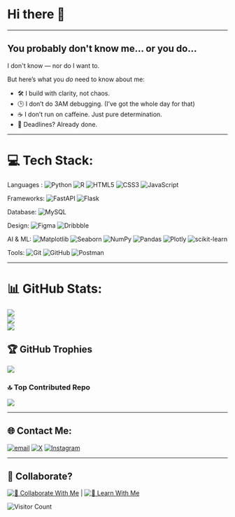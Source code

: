 # Hi there 👋
---
## You probably don't know me... or you do...
I don't know — nor do I want to.

But here’s what you *do* need to know about me:

- 🛠️ I build with clarity, not chaos.  <!-- 🔇 I thrive in silence — group chats can wait. -->
- 🕒 I don’t do 3AM debugging. (I’ve got the whole day for that)
- ☕ I don’t run on caffeine. Just pure determination.
- 🎯 Deadlines? Already done. <!-- (While you were tweeting about hustle). -->

---
# 💻 Tech Stack:

Languages : ![Python](https://img.shields.io/badge/python-3670A0?style=plastic&logo=python&logoColor=ffdd54) ![R](https://img.shields.io/badge/r-%23276DC3.svg?style=plastic&logo=r&logoColor=white)   <!--![C++](https://img.shields.io/badge/c++-%2300599C.svg?style=plastic&logo=c%2B%2B&logoColor=white) ![C#](https://img.shields.io/badge/c%23-%23239120.svg?style=plastic&logo=csharp&logoColor=white)-->  ![HTML5](https://img.shields.io/badge/html5-%23E34F26.svg?style=plastic&logo=html5&logoColor=white) ![CSS3](https://img.shields.io/badge/css3-%231572B6.svg?style=plastic&logo=css3&logoColor=white) ![JavaScript](https://img.shields.io/badge/javascript-%23323330.svg?style=plastic&logo=javascript&logoColor=%23F7DF1E) 

Frameworks: ![FastAPI](https://img.shields.io/badge/FastAPI-005571?style=plastic&logo=fastapi) ![Flask](https://img.shields.io/badge/flask-%23000.svg?style=plastic&logo=flask&logoColor=white) <!-- ![React](https://img.shields.io/badge/react-%2320232a.svg?style=plastic&logo=react&logoColor=%2361DAFB) ![Vite](https://img.shields.io/badge/vite-%23646CFF.svg?style=plastic&logo=vite&logoColor=white) -->

Database: ![MySQL](https://img.shields.io/badge/mysql-4479A1.svg?style=plastic&logo=mysql&logoColor=white) <!-- ![MongoDB](https://img.shields.io/badge/MongoDB-%234ea94b.svg?style=plastic&logo=mongodb&logoColor=white) -->

Design: ![Figma](https://img.shields.io/badge/figma-%23F24E1E.svg?style=plastic&logo=figma&logoColor=white) ![Dribbble](https://img.shields.io/badge/Dribbble-EA4C89?style=plastic&logo=dribbble&logoColor=white)
<!-- ![Inkscape](https://img.shields.io/badge/Inkscape-e0e0e0?style=plastic&logo=inkscape&logoColor=080A13) ![Sketch Up](https://img.shields.io/badge/SketchUp-005F9E?style=plastic&logo=sketchup&logoColor=white) ![Canva](https://img.shields.io/badge/Canva-%2300C4CC.svg?style=plastic&logo=Canva&logoColor=white)  -->

AI & ML: ![Matplotlib](https://img.shields.io/badge/Matplotlib-%23ffffff.svg?style=plastic&logo=Matplotlib&logoColor=black) ![Seaborn](https://img.shields.io/badge/Seaborn-%CE389C.svg?style=plastic&logo=&logoColor=purple)  ![NumPy](https://img.shields.io/badge/numpy-%23013243.svg?style=plastic&logo=numpy&logoColor=white) ![Pandas](https://img.shields.io/badge/pandas-%23150458.svg?style=plastic&logo=pandas&logoColor=white) ![Plotly](https://img.shields.io/badge/Plotly-%233F4F75.svg?style=plastic&logo=plotly&logoColor=white) ![scikit-learn](https://img.shields.io/badge/scikit--learn-%23F7931E.svg?style=plastic&logo=scikit-learn&logoColor=white) <!-- ![PyTorch](https://img.shields.io/badge/PyTorch-%23EE4C2C.svg?style=plastic&logo=PyTorch&logoColor=white) ![TensorFlow](https://img.shields.io/badge/TensorFlow-%23FF6F00.svg?style=plastic&logo=TensorFlow&logoColor=white)  -->

Tools: ![Git](https://img.shields.io/badge/git-%23F05033.svg?style=plastic&logo=git&logoColor=white) ![GitHub](https://img.shields.io/badge/github-%23121011.svg?style=plastic&logo=github&logoColor=white) ![Postman](https://img.shields.io/badge/Postman-FF6C37?style=plastic&logo=postman&logoColor=white) 

---
# 📊 GitHub Stats:
![](https://github-readme-stats.vercel.app/api?username=archangel2006&theme=catppuccin_latte&hide_border=false&include_all_commits=true&count_private=true)<br/>
![](https://nirzak-streak-stats.vercel.app/?user=archangel2006&theme=catppuccin_latte&hide_border=false)<br/>
![](https://github-readme-stats.vercel.app/api/top-langs/?username=archangel2006&theme=catppuccin_latte&hide_border=false&include_all_commits=true&count_private=true&layout=compact)

## 🏆 GitHub Trophies
![](https://github-profile-trophy.vercel.app/?username=archangel2006&theme=catppuccin_latte&no-frame=true&no-bg=false&margin-w=5&row=1)

### 🔝 Top Contributed Repo
![](https://github-contributor-stats.vercel.app/api?username=archangel2006&limit=5&theme=catppuccin_latte&combine_all_yearly_contributions=true)

---
## 🌐 Contact Me:
 [![email](https://img.shields.io/badge/Email-D14836?logo=gmail&logoColor=white)](mailto:26.archangel@gmail.com) 
 [![X](https://img.shields.io/badge/X-black.svg?logo=X&logoColor=white)](https://x.com/26_archangel)  [![Instagram](https://img.shields.io/badge/Instagram-%23E4405F.svg?logo=Instagram&logoColor=white)](https://instagram.com/26.archangel)


---
## 🤝 Collaborate?

[![💬 Collaborate With Me](https://img.shields.io/badge/💬_Collaborate_With_Me-blue?style=for-the-badge)](./Collaborate.md) | [![📘 Learn With Me](https://img.shields.io/badge/📘_Learn_With_Me-4CAF50?style=for-the-badge)](./LearnWithMe.md)

![Visitor Count](https://visitor-badge.laobi.icu/badge?page_id=archangel2006)

 
